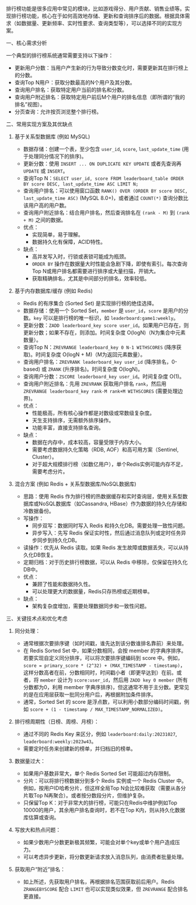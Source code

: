 
排行榜功能是很多应用中常见的模块，比如游戏得分、用户贡献、销售业绩等。实现排行榜功能，核心在于如何高效地存储、更新和查询排序后的数据。根据具体需求（如数据量、更新频率、实时性要求、查询类型等），可以选择不同的实现方案。

一、核心需求分析

一个典型的排行榜系统通常需要支持以下操作：

*   更新用户分数：当用户产生新的行为导致分数变化时，需要更新其在排行榜上的分数。
*   查询Top N用户：获取分数最高的N个用户及其分数。
*   查询用户排名：获取特定用户当前的排名和分数。
*   查询用户附近排名：获取特定用户前后M个用户的排名信息（即所谓的“我的排名”视图）。
*   分页查询：允许按页浏览整个排行榜。

二、常用实现方案及其优缺点

1.  基于关系型数据库 (例如 MySQL)
    *   数据存储：创建一个表，至少包含 `user_id`, `score`, `last_update_time` (用于处理同分情况下的排序)。
    *   更新分数：使用 `INSERT ... ON DUPLICATE KEY UPDATE` 或者先查询再 `UPDATE` 或 `INSERT`。
    *   查询Top N：`SELECT user_id, score FROM leaderboard_table ORDER BY score DESC, last_update_time ASC LIMIT N;`
    *   查询用户排名：可以使用窗口函数 `RANK() OVER (ORDER BY score DESC, last_update_time ASC)` (MySQL 8.0+)，或者通过 `COUNT(*)` 查询分数比该用户高的用户数。
    *   查询用户附近排名：结合用户排名，然后查询排名在 `(rank - M)` 到 `(rank + M)` 之间的数据。
    *   优点：
        *   实现简单，易于理解。
        *   数据持久化有保障，ACID特性。
    *   缺点：
        *   高并发写入时，行锁或表锁可能成为瓶颈。
        *   `ORDER BY` 操作在数据量大时性能会急剧下降，即使有索引。每次查询Top N或用户排名都需要进行排序或大量扫描，开销大。
        *   获取精确排名，尤其是中间部分的排名，效率较低。

2.  基于内存数据库/缓存 (例如 Redis)
    *   Redis 的有序集合 (Sorted Set) 是实现排行榜的绝佳选择。
    *   数据存储：使用一个 Sorted Set，`member` 是 `user_id`，`score` 是用户的分数。`key` 可以是排行榜的唯一标识，如 `leaderboard:game1:weekly`。
    *   更新分数：`ZADD leaderboard_key score user_id`。如果用户已存在，则更新分数；如果不存在，则添加。时间复杂度 O(logN)（N为集合中元素数量）。
    *   查询Top N：`ZREVRANGE leaderboard_key 0 N-1 WITHSCORES` (降序获取)。时间复杂度 O(logN + M)（M为返回元素数量）。
    *   查询用户排名：`ZREVRANK leaderboard_key user_id` (降序排名，0-based) 或 `ZRANK` (升序排名)。时间复杂度 O(logN)。
    *   查询用户分数：`ZSCORE leaderboard_key user_id`。时间复杂度 O(1)。
    *   查询用户附近排名：先用 `ZREVRANK` 获取用户排名 `rank`，然后用 `ZREVRANGE leaderboard_key rank-M rank+M WITHSCORES` (需要处理边界)。
    *   优点：
        *   性能极高，所有核心操作都是对数级或常数级复杂度。
        *   天生支持排序，无需额外排序操作。
        *   功能丰富，直接支持排名查询。
    *   缺点：
        *   数据在内存中，成本较高，容量受限于内存大小。
        *   需要考虑数据持久化策略（RDB, AOF）和高可用方案（Sentinel, Cluster）。
        *   对于超大规模排行榜（如数亿用户），单个Redis实例可能内存不足，需要考虑分片。

3.  混合方案 (例如 Redis + 关系型数据库/NoSQL数据库)
    *   思路：使用 Redis 作为排行榜的热数据缓存和实时查询层，使用关系型数据库或NoSQL数据库（如Cassandra, HBase）作为数据的持久化存储和冷数据备份。
    *   写操作：
        *   同步双写：数据同时写入 Redis 和持久化DB。需要处理一致性问题。
        *   异步写入：先写 Redis 保证实时性，然后通过消息队列或定时任务异步同步到持久化DB。
    *   读操作：优先从 Redis 读取。如果 Redis 发生故障或数据丢失，可以从持久化DB恢复。
    *   定期归档：对于历史排行榜数据，可以从 Redis 中移除，仅保留在持久化DB中。
    *   优点：
        *   兼顾了性能和数据持久性。
        *   可以处理更大的数据量，Redis只存热榜或近期榜单。
    *   缺点：
        *   架构复杂度增加，需要处理数据同步和一致性问题。

三、关键技术点和优化考虑

1.  同分处理：
    *   通常根据次要排序键（如时间戳，谁先达到该分数谁排名靠前）来处理。
    *   在 Redis Sorted Set 中，如果分数相同，会按 member 的字典序排序。若要实现自定义同分排序，可以将次要排序键编码到 score 中。例如，`score = primary_score * (2^32) + (MAX_TIMESTAMP - timestamp)`，这样分数高者在前，分数相同时，时间戳小者（即更早达到）在前。或者，将 `member` 设计为 `score:user_id`，然后用 `ZADD key 0 member` (所有分数都为0，利用 member 字典序排序)，但这通常不用于主分数。更常见的是在应用层获取一批同分用户后，再根据附加条件排序。
    *   通常，Sorted Set 的 score 是浮点数，可以利用小数部分编码时间戳，例如 `score + (1 - timestamp / MAX_TIMESTAMP_NORMALIZED)`。

2.  排行榜周期性（日榜、周榜、月榜）：
    *   通过不同的 Redis Key 来区分，例如 `leaderboard:daily:20231027`, `leaderboard:weekly:2023w43`。
    *   需要定时任务来创建新的榜单，并归档旧的榜单。

3.  数据量过大：
    *   如果用户基数非常大，单个 Redis Sorted Set 可能超过内存限制。
    *   分片：可以将排行榜数据分到多个 Redis 实例或一个 Redis Cluster 中。例如，按用户ID哈希分片，但这样全局Top N会比较难获取（需要从各分片取Top N再聚合）。或者按分数段分片，但维护复杂。
    *   只保留Top K：对于非常大的排行榜，可能只在Redis中维护例如Top 10000的用户，其余用户排名查询时，若不在Top K内，则从持久化数据库估算或查询。

4.  写放大和热点问题：
    *   如果少数用户分数更新极其频繁，可能会对单个key或单个用户造成压力。
    *   可以考虑异步更新，将分数更新请求放入消息队列，由消费者批量处理。

5.  获取用户“附近”排名：
    *   如上所述，先获取用户排名，再根据排名范围获取前后用户。Redis `ZRANGEBYSCORE` 配合 `LIMIT` 也可以实现类似效果，但 `ZREVRANGE` 配合排名更直接。

